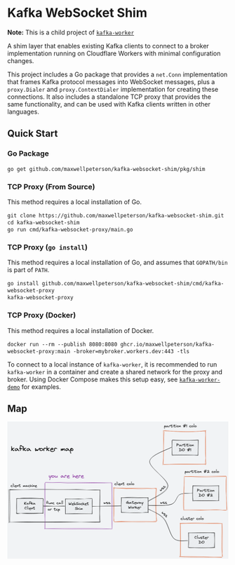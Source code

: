# Kafka WebSocket Shim

**Note:** This is a child project of [`kafka-worker`](https://github.com/maxwellpeterson/kafka-worker)

A shim layer that enables existing Kafka clients to connect to a broker implementation running on Cloudflare Workers with minimal configuration changes.

This project includes a Go package that provides a `net.Conn` implementation that frames Kafka protocol messages into WebSocket messages, plus a `proxy.Dialer` and `proxy.ContextDialer` implementation for creating these connections. It also includes a standalone TCP proxy that provides the same functionality, and can be used with Kafka clients written in other languages.

## Quick Start

### Go Package

```shell
go get github.com/maxwellpeterson/kafka-websocket-shim/pkg/shim
```

### TCP Proxy (From Source)

This method requires a local installation of Go.

```shell
git clone https://github.com/maxwellpeterson/kafka-websocket-shim.git
cd kafka-websocket-shim
go run cmd/kafka-websocket-proxy/main.go
```

### TCP Proxy (`go install`)

This method requires a local installation of Go, and assumes that `GOPATH/bin` is part of `PATH`.

```shell
go install github.com/maxwellpeterson/kafka-websocket-shim/cmd/kafka-websocket-proxy
kafka-websocket-proxy
```

### TCP Proxy (Docker)

This method requires a local installation of Docker.

```
docker run --rm --publish 8080:8080 ghcr.io/maxwellpeterson/kafka-websocket-proxy:main -broker=mybroker.workers.dev:443 -tls
```

To connect to a local instance of `kafka-worker`, it is recommended to run `kafka-worker` in a container and create a shared network for the proxy and broker. Using Docker Compose makes this setup easy, see [`kafka-worker-demo`](https://github.com/maxwellpeterson/kafka-worker-demo) for examples.

## Map

![kafka worker map](map.png)
